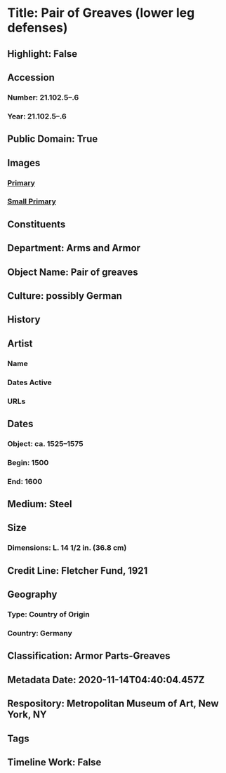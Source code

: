 # Title: Pair of Greaves (lower leg defenses)
## Highlight: False
## Accession
### Number: 21.102.5–.6
### Year: 21.102.5–.6
## Public Domain: True
## Images
### [Primary](https://images.metmuseum.org/CRDImages/aa/original/DP-14790-002.jpg)
### [Small Primary](https://images.metmuseum.org/CRDImages/aa/web-large/DP-14790-002.jpg)
## Constituents
## Department: Arms and Armor
## Object Name: Pair of greaves
## Culture: possibly German
## History
## Artist
### Name
### Dates Active
### URLs
## Dates
### Object: ca. 1525–1575
### Begin: 1500
### End: 1600
## Medium: Steel
## Size
### Dimensions: L. 14 1/2 in. (36.8 cm)
## Credit Line: Fletcher Fund, 1921
## Geography
### Type: Country of Origin
### Country: Germany
## Classification: Armor Parts-Greaves
## Metadata Date: 2020-11-14T04:40:04.457Z
## Respository: Metropolitan Museum of Art, New York, NY
## Tags
## Timeline Work: False
